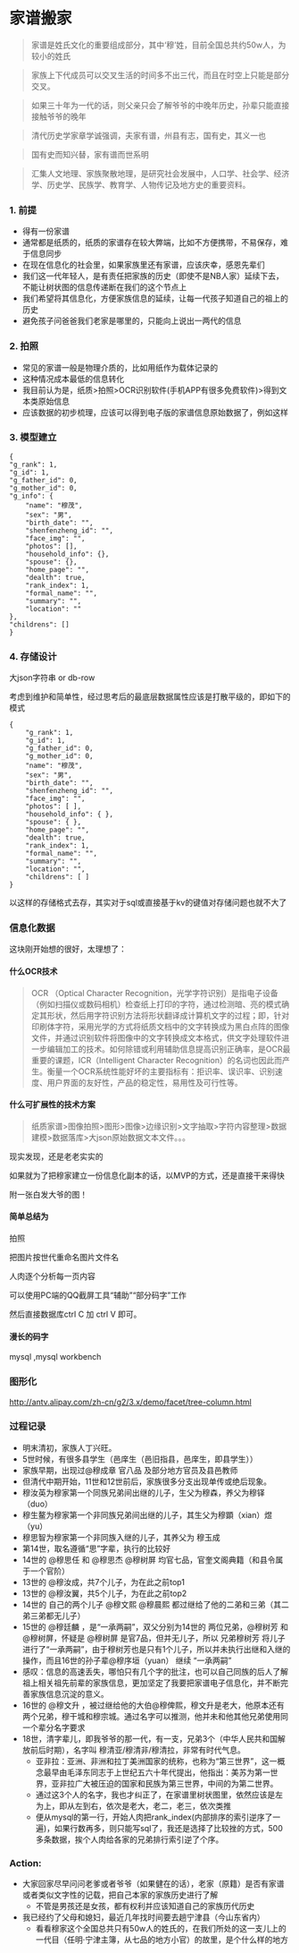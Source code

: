 # 家谱搬家

> 家谱是姓氏文化的重要组成部分，其中‘穆’姓，目前全国总共约50w人，为较小的姓氏

> 家族上下代成员可以交叉生活的时间多不出三代，而且在时空上只能是部分交叉。

> 如果三十年为一代的话，则父亲只会了解爷爷的中晚年历史，孙辈只能直接接触爷爷的晚年

> 清代历史学家章学诚强调，夫家有谱，州县有志，国有史，其义一也

> 国有史而知兴替，家有谱而世系明

> 汇集人文地理、家族聚散地理，是研究社会发展中，人口学、社会学、经济学、历史学、民族学、教育学、人物传记及地方史的重要资料。

### 1. 前提
* 得有一份家谱
* 通常都是纸质的，纸质的家谱存在较大弊端，比如不方便携带，不易保存，难于信息同步
* 在现在信息化的社会里，如果家族里还有家谱，应该庆幸，感恩先辈们
* 我们这一代年轻人，是有责任把家族的历史（即使不是NB人家）延续下去，不能让树状图的信息传递断在我们的这个节点上
* 我们希望将其信息化，方便家族信息的延续，让每一代孩子知道自己的祖上的历史
* 避免孩子问爸爸我们老家是哪里的，只能向上说出一两代的信息
	
### 2. 拍照
* 常见的家谱一般是物理介质的，比如用纸作为载体记录的
* 这种情况成本最低的信息转化
* 我目前认为是，纸质>拍照>OCR识别软件(手机APP有很多免费软件)>得到文本类原始信息
* 应该数据的初步梳理，应该可以得到电子版的家谱信息原始数据了，例如这样

### 3. 模型建立

	{
	"g_rank": 1,
	"g_id": 1,
	"g_father_id": 0,
	"g_mother_id": 0,
	"g_info": {
		"name": "穆茂",
		"sex": "男",
		"birth_date": "",
		"shenfenzheng_id": "",
		"face_img": "",
		"photos": [],
		"household_info": {},
		"spouse": {},
		"home_page": "",
		"dealth": true,
		"rank_index": 1,
		"formal_name": "",
		"summary": "",
		"location": ""
	},
	"childrens": []
	}
	
### 4. 存储设计

大json字符串 or db-row

考虑到维护和简单性，经过思考后的最底层数据属性应该是打散平级的，即如下的模式

	{
	    "g_rank": 1, 
	    "g_id": 1, 
	    "g_father_id": 0, 
	    "g_mother_id": 0, 
	    "name": "穆茂", 
	    "sex": "男", 
	    "birth_date": "", 
	    "shenfenzheng_id": "", 
	    "face_img": "", 
	    "photos": [ ], 
	    "household_info": { }, 
	    "spouse": { }, 
	    "home_page": "", 
	    "dealth": true, 
	    "rank_index": 1, 
	    "formal_name": "", 
	    "summary": "", 
	    "location": "", 
	    "childrens": [ ]
	}

以这样的存储格式去存，其实对于sql或直接基于kv的键值对存储问题也就不大了

### 信息化数据

这块刚开始想的很好，太理想了：

#### 什么OCR技术

> OCR （Optical Character Recognition，光学字符识别）是指电子设备（例如扫描仪或数码相机）检查纸上打印的字符，通过检测暗、亮的模式确定其形状，然后用字符识别方法将形状翻译成计算机文字的过程；即，针对印刷体字符，采用光学的方式将纸质文档中的文字转换成为黑白点阵的图像文件，并通过识别软件将图像中的文字转换成文本格式，供文字处理软件进一步编辑加工的技术。如何除错或利用辅助信息提高识别正确率，是OCR最重要的课题，ICR（Intelligent Character Recognition）的名词也因此而产生。衡量一个OCR系统性能好坏的主要指标有：拒识率、误识率、识别速度、用户界面的友好性，产品的稳定性，易用性及可行性等。

#### 什么可扩展性的技术方案

> 纸质家谱>图像拍照>图形>图像>边缘识别>文字抽取>字符内容整理>数据建模>数据落库>大json原始数据文本文件。。。


现实发现，还是老老实实的

如果就为了把穆家建立一份信息化副本的话，以MVP的方式，还是直接干来得快

附一张白发大爷的图！

#### 简单总结为

拍照

把图片按世代重命名图片文件名

人肉逐个分析每一页内容

可以使用PC端的QQ截屏工具“辅助”“部分码字”工作

然后直接数据库ctrl C 加 ctrl V 即可。

#### 漫长的码字
mysql ,mysql workbench


### 图形化
http://antv.alipay.com/zh-cn/g2/3.x/demo/facet/tree-column.html

### 过程记录
* 明末清初，家族人丁兴旺。
* 5世时候，有很多县学生（邑庠生（邑旧指县，邑庠生，即县学生））
* 家族早期，出现过@穆成章 官八品 及部分地方官员及县邑教师
* 但清代中期开始，11世和12世前后，家族很多分支出现单传或绝后现象。
* 穆汝英为穆家第一个同族兄弟间出继的儿子，生父为穆森，养父为穆铎（duo）
* 穆生鳌为穆家第一个非同族兄弟间出继的儿子，其生父为穆顕（xian）煜（yu）
* 穆思智为穆家第一个非同族入继的儿子，其养父为 穆玉成
* 第14世，取名遵循“思”字辈，执行的比较好
* 14世的 @穆思任 和 @穆思杰 @穆树屏 均官七品，官奎文阁典籍（和县令属于一个官阶）
* 13世的 @穆汝成，共7个儿子，为在此之前top1
* 13世的 @穆汝翼，共5个儿子，为在此之前top2
* 14世的 自己的两个儿子 @穆文熙 @穆晨熙 都过继给了他的二弟和三弟（其二弟三弟都无儿子）
* 15世的 @穆廷麟 ，是“一承两嗣”，双父分别为14世的 两位兄弟，@穆树芳 和 @穆树屏，怀疑是 @穆树屏 是官7品，但并无儿子，所以 兄弟穆树芳 将儿子进行了“一承两嗣”，由于穆树芳也是只有1个儿子，所以并未执行出继和入继的操作，而且16世的孙子辈@穆序垣（yuan） 继续 “一承两嗣”
* 感叹：信息的高速丢失，哪怕只有几个字的批注，也可以自己同族的后人了解祖上相关祖先前辈的家族信息，更加坚定了我要把家谱电子信息化，并不断完善家族信息沉淀的意义。
* 16世的 @穆文升 ，被过继给他的大伯@穆俾熙，穆文升是老大，他原本还有两个兄弟，穆干城和穆宗城。通过名字可以推测，他并未和他其他兄弟使用同一个辈分名字要求
* 18世，清字辈儿，即我爷爷的那一代，有一支，兄弟3个（中华人民共和国解放前后时期），名字叫 穆清亚/穆清非/穆清拉，非常有时代气息。
	* 亚非拉：亚洲、非洲和拉丁美洲国家的统称，也称为“第三世界”，这一概念最早由毛泽东同志于上世纪五六十年代提出，他指出：美苏为第一世界，亚非拉广大被压迫的国家和民族为第三世界，中间的为第二世界。
	* 通过这3个人的名字，我也才纠正了，在家谱里树状图里，依然应该是左为上，即从左到右，依次是老大，老二，老三，依次类推
	* 便从mysql的第一行，开始人肉把rank_index(内部排序的索引逆序了一遍)，如果行数再多，则只能写sql了，我还是选择了比较挫的方式，500多条数据，挨个人肉给各家的兄弟排行索引逆了个序。

	
### Action:
* 大家回家尽早问问老爹或者爷爷（如果健在的话），老家（原籍）是否有家谱或者类似文字性的记载，把自己本家的家族历史进行了解
	* 不管是男孩还是女孩，都有权利并应该知道自己的家族历代历史
* 我已经约了父母和媳妇，最近几年找时间要去趟宁津县（今山东省内）
	* 看看穆家这个全国总共只有50w人的姓氏的，在我们所处的这一支儿上的一代目（任明·宁津主簿，从七品的地方小官）的故里，是个什么样的地方